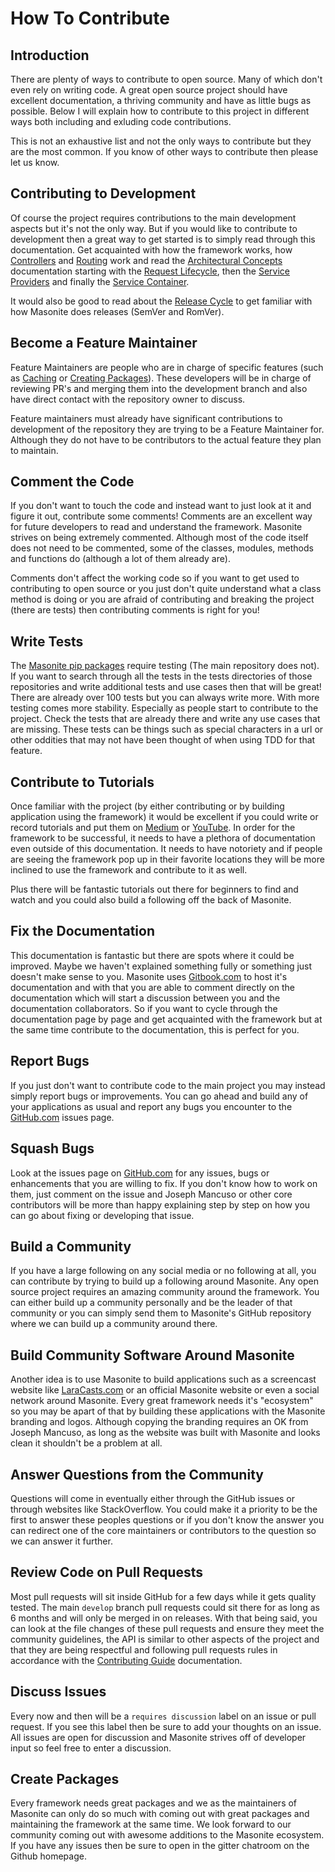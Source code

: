 # How To Contribute

## Introduction

There are plenty of ways to contribute to open source. Many of which don't even rely on writing code. A great open source project should have excellent documentation, a thriving community and have as little bugs as possible. Below I will explain how to contribute to this project in different ways both including and exluding code contributions.

This is not an exhaustive list and not the only ways to contribute but they are the most common. If you know of other ways to contribute then please let us know.

## Contributing to Development

Of course the project requires contributions to the main development aspects but it's not the only way. But if you would like to contribute to development then a great way to get started is to simply read through this documentation. Get acquainted with how the framework works, how [Controllers](../the-basics/controllers.md) and [Routing](../the-basics/routing.md) work and read the [Architectural Concepts](../architectural-concepts/request-lifecycle.md) documentation starting with the [Request Lifecycle](../architectural-concepts/request-lifecycle.md), then the [Service Providers](../architectural-concepts/service-providers.md) and finally the [Service Container](../architectural-concepts/service-container.md).

It would also be good to read about the [Release Cycle](release-cycle.md) to get familiar with how Masonite does releases \(SemVer and RomVer\).

## Become a Feature Maintainer

Feature Maintainers are people who are in charge of specific features \(such as [Caching](../useful-features/caching.md) or [Creating Packages](../advanced/creating-packages.md)\). These developers will be in charge of reviewing PR's and merging them into the development branch and also have direct contact with the repository owner to discuss.

Feature maintainers must already have significant contributions to development of the repository they are trying to be a Feature Maintainer for. Although they do not have to be contributors to the actual feature they plan to maintain.

## Comment the Code

If you don't want to touch the code and instead want to just look at it and figure it out, contribute some comments! Comments are an excellent way for future developers to read and understand the framework. Masonite strives on being extremely commented. Although most of the code itself does not need to be commented, some of the classes, modules, methods and functions do \(although a lot of them already are\).

Comments don't affect the working code so if you want to get used to contributing to open source or you just don't quite understand what a class method is doing or you are afraid of contributing and breaking the project \(there are tests\) then contributing comments is right for you!

## Write Tests

The [Masonite pip packages](https://pypi.org/search/?q=masonite) require testing \(The main repository does not\). If you want to search through all the tests in the tests directories of those repositories and write additional tests and use cases then that will be great! There are already over 100 tests but you can always write more. With more testing comes more stability. Especially as people start to contribute to the project. Check the tests that are already there and write any use cases that are missing. These tests can be things such as special characters in a url or other oddities that may not have been thought of when using TDD for that feature.

## Contribute to Tutorials

Once familiar with the project \(by either contributing or by building application using the framework\) it would be excellent if you could write or record tutorials and put them on [Medium](http://medium.com) or [YouTube](http://youtube.com). In order for the framework to be successful, it needs to have a plethora of documentation even outside of this documentation. It needs to have notoriety and if people are seeing the framework pop up in their favorite locations they will be more inclined to use the framework and contribute to it as well.

Plus there will be fantastic tutorials out there for beginners to find and watch and you could also build a following off the back of Masonite.

## Fix the Documentation

This documentation is fantastic but there are spots where it could be improved. Maybe we haven't explained something fully or something just doesn't make sense to you. Masonite uses [Gitbook.com](http://gitbook.com) to host it's documentation and with that you are able to comment directly on the documentation which will start a discussion between you and the documentation collaborators. So if you want to cycle through the documentation page by page and get acquainted with the framework but at the same time contribute to the documentation, this is perfect for you.

## Report Bugs

If you just don't want to contribute code to the main project you may instead simply report bugs or improvements. You can go ahead and build any of your applications as usual and report any bugs you encounter to the [GitHub.com](https://github.com/MasoniteFramework/masonite/issues) issues page.

## Squash Bugs

Look at the issues page on [GitHub.com](https://github.com/MasoniteFramework/masonite/issues) for any issues, bugs or enhancements that you are willing to fix. If you don't know how to work on them, just comment on the issue and Joseph Mancuso or other core contributors will be more than happy explaining step by step on how you can go about fixing or developing that issue.

## Build a Community

If you have a large following on any social media or no following at all, you can contribute by trying to build up a following around Masonite. Any open source project requires an amazing community around the framework. You can either build up a community personally and be the leader of that community or you can simply send them to Masonite's GitHub repository where we can build up a community around there.

## Build Community Software Around Masonite

Another idea is to use Masonite to build applications such as a screencast website like [LaraCasts.com](https://laracasts.com) or an official Masonite website or even a social network around Masonite. Every great framework needs it's "ecosystem" so you may be apart of that by building these applications with the Masonite branding and logos. Although copying the branding requires an OK from Joseph Mancuso, as long as the website was built with Masonite and looks clean it shouldn't be a problem at all.

## Answer Questions from the Community

Questions will come in eventually either through the GitHub issues or through websites like StackOverflow. You could make it a priority to be the first to answer these peoples questions or if you don't know the answer you can redirect one of the core maintainers or contributors to the question so we can answer it further.

## Review Code on Pull Requests

Most pull requests will sit inside GitHub for a few days while it gets quality tested. The main `develop` branch pull requests could sit there for as long as 6 months and will only be merged in on releases. With that being said, you can look at the file changes of these pull requests and ensure they meet the community guidelines, the API is similar to other aspects of the project and that they are being respectful and following pull requests rules in accordance with the [Contributing Guide](contributing-guide.md) documentation.

## Discuss Issues

Every now and then will be a `requires discussion` label on an issue or pull request. If you see this label then be sure to add your thoughts on an issue. All issues are open for discussion and Masonite strives off of developer input so feel free to enter a discussion.

## Create Packages

Every framework needs great packages and we as the maintainers of Masonite can only do so much with coming out with great packages and maintaining the framework at the same time. We look forward to our community coming out with awesome additions to the Masonite ecosystem. If you have any issues then be sure to open in the gitter chatroom on the Github homepage.

